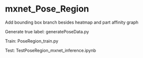 ## 
# mxnet_Pose_Region
Add bounding box branch besides heatmap and part affinity graph

Generate true label: generatePoseData.py

Train: PoseRegion_train.py

Test: TestPoseRegion_mxnet_inference.ipynb

